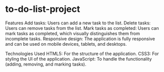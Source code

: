 # to-do-list-project

Features
Add tasks: Users can add a new task to the list.
Delete tasks: Users can remove tasks from the list.
Mark tasks as completed: Users can mark tasks as completed, which visually distinguishes them from incomplete tasks.
Responsive design: The application is fully responsive and can be used on mobile devices, tablets, and desktops.

Technologies Used
HTML5: For the structure of the application.
CSS3: For styling the UI of the application.
JavaScript: To handle the functionality (adding, removing, and marking tasks).

